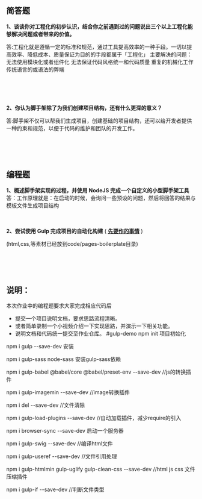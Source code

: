 ## 简答题

**1、谈谈你对工程化的初步认识，结合你之前遇到过的问题说出三个以上工程化能够解决问题或者带来的价值。**

答:工程化就是遵循一定的标准和规范，通过工具提高效率的一种手段。一切以提高效率、降低成本、质量保证为目的的手段都属于「工程化」
  主要解决的问题：
    无法使用模块化或者组件化
    无法保证代码风格统一和代码质量
    重复的机械化工作
    传统语言的或语法的弊端

　

　

**2、你认为脚手架除了为我们创建项目结构，还有什么更深的意义？**

答:脚手架不仅可以帮我们生成项目，创建基础的项目结构，还可以给开发者提供一种约束和规范，以便于代码的维护和团队的开发工作。

　

　

## 编程题

**1、概述脚手架实现的过程，并使用 NodeJS 完成一个自定义的小型脚手架工具**
答：工作原理就是：在启动的时候，会询问一些预设的问题，然后将回答的结果与模板文件生成项目结构
　

　

**2、尝试使用 Gulp 完成项目的自动化构建**  ( **[先要作的事情](https://gitee.com/lagoufed/fed-e-questions/blob/master/part2/%E4%B8%8B%E8%BD%BD%E5%8C%85%E6%98%AF%E5%87%BA%E9%94%99%E7%9A%84%E8%A7%A3%E5%86%B3%E6%96%B9%E5%BC%8F.md)** )

(html,css,等素材已经放到code/pages-boilerplate目录)

　

　

## 说明：

本次作业中的编程题要求大家完成相应代码后

- 提交一个项目说明文档，要求思路流程清晰。
- 或者简单录制一个小视频介绍一下实现思路，并演示一下相关功能。
- 说明文档和代码统一提交至作业仓库。
#gulp-demo
npm init 项目初始化

npm i gulp --save-dev 安装

npm i gulp-sass node-sass 安装gulp-sass依赖

npm i gulp-babel @babel/core @babel/preset-env --save-dev  //js的转换插件

npm i gulp-imagemin --save-dev //image转换插件

npm i del --save-dev //文件清除

npm i gulp-load-plugins --save-dev //自动加载插件，减少require的引入

npm i browser-sync --save-dev 启动一个服务器

npm i gulp-swig --save-dev //编译html文件

npm i gulp-useref --save-dev  //文件引用处理

npm i gulp-htmlmin gulp-uglify gulp-clean-css --save-dev //html js css 文件压缩插件

npm i gulp-if --save-dev //判断文件类型
